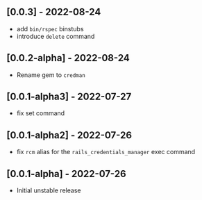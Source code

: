 ## [0.0.3] - 2022-08-24

- add `bin/rspec` binstubs
- introduce `delete` command

## [0.0.2-alpha] - 2022-08-24
- Rename gem to `credman`

## [0.0.1-alpha3] - 2022-07-27

- fix set command

## [0.0.1-alpha2] - 2022-07-26

- fix `rcm` alias for the `rails_credentials_manager` exec command

## [0.0.1-alpha] - 2022-07-26

- Initial unstable release
